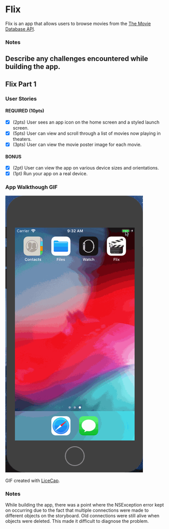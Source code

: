 # Flix

Flix is an app that allows users to browse movies from the [The Movie Database API](http://docs.themoviedb.apiary.io/#).

### Notes
Describe any challenges encountered while building the app.
---

## Flix Part 1

### User Stories

#### REQUIRED (10pts)
- [X] (2pts) User sees an app icon on the home screen and a styled launch screen.
- [X] (5pts) User can view and scroll through a list of movies now playing in theaters.
- [X] (3pts) User can view the movie poster image for each movie.

#### BONUS
- [X] (2pt) User can view the app on various device sizes and orientations.
- [X] (1pt) Run your app on a real device.

### App Walkthough GIF
![](flix1.gif)

GIF created with [LiceCap](http://www.cockos.com/licecap/).

### Notes
While building the app, there was a point where the NSException error kept on occurring due to the fact that multiple connections were made to different objects on the storyboard. Old connections were still alive when objects were deleted. This made it difficult to diagnose the problem.

